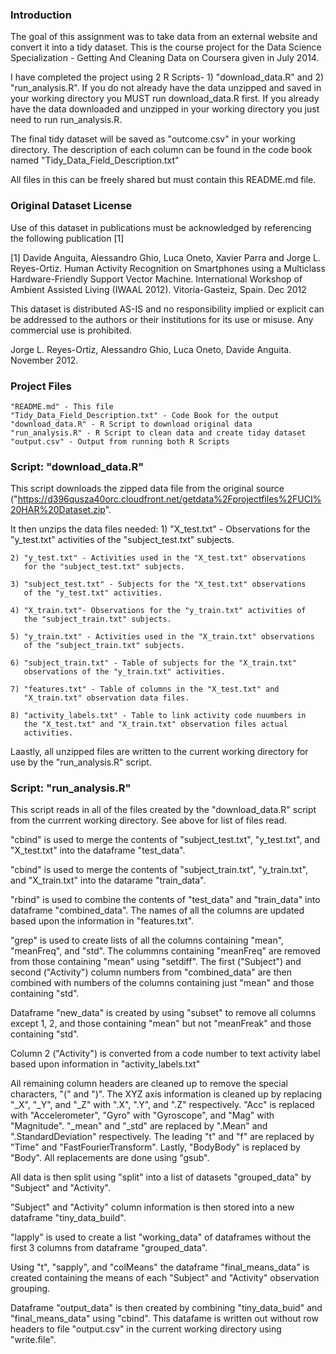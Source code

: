 ### Introduction

The goal of this assignment was to take data from an external website
and convert it into a tidy dataset. This is the course project for the
Data Science Specialization - Getting And Cleaning Data on Coursera
given in July 2014.

I have completed the project using 2 R Scripts- 1) "download_data.R"
and 2) "run_analysis.R". If you do not already have the data unzipped
and saved in your working directory you MUST run download_data.R 
first. If you already have the data downloaded and unzipped in your 
working directory you just need to run run_analysis.R. 

The final tidy dataset will be saved as "outcome.csv" in your working 
directory. The description of each column can be found in the code
book named "Tidy_Data_Field_Description.txt"

All files in this can be freely shared but must contain this README.md
file.

### Original Dataset License 
Use of this dataset in publications must be acknowledged by 
referencing the following publication [1] 

[1] Davide Anguita, Alessandro Ghio, Luca Oneto, Xavier Parra and 
Jorge L. Reyes-Ortiz. Human Activity Recognition on Smartphones using 
a Multiclass Hardware-Friendly Support Vector Machine. International 
Workshop of Ambient Assisted Living (IWAAL 2012). Vitoria-Gasteiz, 
Spain. Dec 2012

This dataset is distributed AS-IS and no responsibility implied or 
explicit can be addressed to the authors or their institutions for its 
use or misuse. Any commercial use is prohibited.

Jorge L. Reyes-Ortiz, Alessandro Ghio, Luca Oneto, Davide Anguita. 
November 2012.

### Project Files
	"README.md" - This file
	"Tidy_Data_Field_Description.txt" - Code Book for the output
	"download_data.R" - R Script to download original data
	"run_analysis.R" - R Script to clean data and create tiday dataset
	"output.csv" - Output from running both R Scripts
	
### Script: "download_data.R"

This script downloads the zipped data file from the original source
("https://d396qusza40orc.cloudfront.net/getdata%2Fprojectfiles%2FUCI%20HAR%20Dataset.zip".

It then unzips the data files needed:
	1) "X_test.txt" - Observations for the "y_test.txt" activities of
	   the "subject_test.txt" subjects.
	   
	2) "y_test.txt" - Activities used in the "X_test.txt" observations
	   for the "subject_test.txt" subjects.
	   
	3) "subject_test.txt" - Subjects for the "X_test.txt" observations 
	   of the "y_test.txt" activities.
	   
	4) "X_train.txt"- Observations for the "y_train.txt" activities of
	   the "subject_train.txt" subjects.
	   
	5) "y_train.txt" - Activities used in the "X_train.txt" observations
	   of the "subject_train.txt" subjects.
	   
	6) "subject_train.txt" - Table of subjects for the "X_train.txt"
	   observations of the "y_train.txt" activities.
	   
	7) "features.txt" - Table of columns in the "X_test.txt" and
	   "X_train.txt" observation data files.
	   
	8) "activity_labels.txt" - Table to link activity code nuumbers in 
	   the "X_test.txt" and "X_train.txt" observation files actual
	   activities.

Laastly, all unzipped files are written to the current working directory
for use by the "run_analysis.R" script.

### Script: "run_analysis.R"

This script reads in all of the files created by the "download_data.R"
script from the currrent working directory. See above for list of files
read.

"cbind" is used to merge the contents of "subject_test.txt", 
"y_test.txt", and "X_test.txt" into the dataframe "test_data". 

"cbind" is used to merge the contents of "subject_train.txt", 
"y_train.txt", and "X_train.txt" into the datarame "train_data". 

"rbind" is used to combine the contents of "test_data" and 
"train_data" into dataframe "combined_data". The names of all the
columns are updated based upon the information in "features.txt".

"grep" is used to create lists of all the columns containing "mean",
"meanFreq", and "std". The colummns containing "meanFreq" are removed
from those containing "mean" using "setdiff". The first ("Subject") and
second ("Activity") column numbers from "combined_data" are then 
combined with numbers of the columns containing just "mean" and those
containing "std".

Dataframe "new_data" is created by using "subset" to remove all columns
except 1, 2, and those containing "mean" but not "meanFreak" and those
containing "std".

Column 2 ("Activity") is converted from a code number to text activity
label based upon information in "activity_labels.txt"

All remaining column headers are cleaned up to remove the special
characters, "(" and ")". The XYZ axis information is cleaned up by
replacing "_X", "_Y", and "_Z" with ".X", ".Y", and ".Z" respectively.
"Acc" is replaced with "Accelerometer", "Gyro" with "Gyroscope", and
"Mag" with "Magnitude". "_mean" and "_std" are replaced by ".Mean" and
".StandardDeviation" respectively. The leading "t" and "f" are replaced
by "Time" and "FastFourierTransform". Lastly, "BodyBody" is replaced by
"Body". All replacements are done using "gsub".

All data is then split using "split" into a list of datasets 
"grouped_data" by "Subject" and "Activity". 

"Subject" and "Activity" column information is then stored into a new
dataframe "tiny_data_build".

"lapply" is used to create a list "working_data" of dataframes without
the first 3 columns  from dataframe "grouped_data". 

Using "t", "sapply", and "colMeans" the dataframe "final_means_data" 
is created containing the means of each "Subject" and "Activity" 
observation grouping.

Dataframe "output_data" is then created by combining "tiny_data_buid"
and "final_means_data" using "cbind". This datafame is written out
without row headers to file "output.csv" in the current working 
directory using "write.file".
